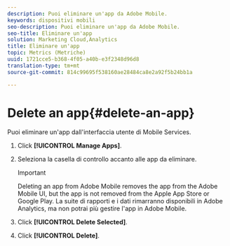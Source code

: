 ```yaml
---
description: Puoi eliminare un'app da Adobe Mobile.
keywords: dispositivi mobili
seo-description: Puoi eliminare un'app da Adobe Mobile.
seo-title: Eliminare un'app
solution: Marketing Cloud,Analytics
title: Eliminare un'app
topic: Metrics (Metriche)
uuid: 1721cce5-b368-4f05-a40b-e3f2348d96d8
translation-type: tm+mt
source-git-commit: 814c99695f538160ae28484ca8e2a92f5b24bb1a

---
```



# Delete an app{#delete-an-app}

Puoi eliminare un'app dall'interfaccia utente di Mobile Services.

1. Click **[!UICONTROL Manage Apps]**.
1. Seleziona la casella di controllo accanto alle app da eliminare.

   >[!IMPORTANT]
   >
   >Deleting an app from Adobe Mobile removes the app from the Adobe Mobile UI, but the app is not removed from the Apple App Store or Google Play. La suite di rapporti e i dati rimarranno disponibili in Adobe Analytics, ma non potrai più gestire l'app in Adobe Mobile.

1. Click **[!UICONTROL Delete Selected]**.
1. Click **[!UICONTROL Delete]**.
